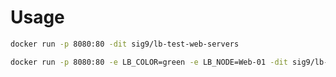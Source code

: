 # Usage

```sh
docker run -p 8080:80 -dit sig9/lb-test-web-servers
```

```sh
docker run -p 8080:80 -e LB_COLOR=green -e LB_NODE=Web-01 -dit sig9/lb-test-web-servers
```

